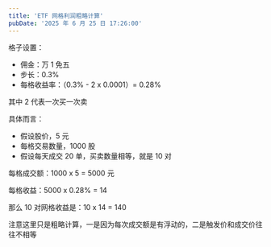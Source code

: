 ```yaml
---
title: 'ETF 网格利润粗略计算'
pubDate: '2025 年 6 月 25 日 17:26:00'
---
```



格子设置：

* 佣金：万 1 免五
* 步长：0.3%
* 每格收益率：（0.3% - 2 x 0.0001）= 0.28%

其中 2 代表一次买一次卖

具体而言：

* 假设股价，5 元
* 每格交易数量，1000 股
* 假设每天成交 20 单，买卖数量相等，就是 10 对

每格成交额：1000 x 5 = 5000 元

每格收益：5000 x 0.28% = 14

那么 10 对网格收益是：10 x 14 = 140

注意这里只是粗略计算，一是因为每次成交额是有浮动的，二是触发价和成交价往往不相等